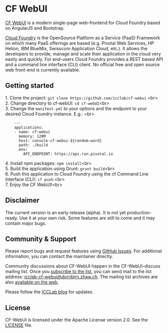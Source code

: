 # CF WebUI

[CF WebUI](https://icclab.github.io/cf-webui) is a modern single-page web-frontend for Cloud Foundry based on AngularJS and Bootstrap.

[Cloud Foundry](http://cloudfoundry.org) is the OpenSource Platform as a Service (PaaS) Framework on which many PaaS offerings are based (e.g. Pivotal Web Services, HP Helion, IBM BlueMix, Swisscom Application Cloud, etc.). It allows the developers to provide, manage and scale their application in the cloud very easily and quickly. For end-users Cloud Foundry provides a REST based API and a command line interface (CLI) client. No official free and open source web front-end is currently available.

## Getting started

1\. Clone the project: `git clone https://github.com/icclab/cf-webui` <br\>  
2\. Change directory to cf-webUI: `cd cf-webUI`<br\>  
3\. Change the `manifest.yml` to your options and the endpoint to your desired Cloud Foundry instance. E.g.:  <br\>

        ---
        applications:  
        - name: cf-webui  
          memory: 128M  
          host: console-cf-webui-${random-word}  
          path: ./build
          env: 
            API_ENDPOINT: https://api.run.pivotal.io
  
4\. Install npm packages: `npm install`<br\>  
5\. Build the application using Grunt: `grunt build`<br\>  
6\. Push this application to Cloud Foundry using the cf Command Line Interface (CLI): `cf push`.<br\>  
7\. Enjoy the CF WebUI!<br\>  

## Disclaimer

The current version is an early release (alpha). It is not yet production-ready. Use it at your own risk. Some features are still to come and it may contain major bugs.

## Community & Support

Please report bugs and request features using [GitHub Issues](https://github.com/icclab/cf-webui/issues). For additional information, you can contact the maintainer directly.

Community discussions about CF-WebUI happen in the CF-WebUI-discuss mailing list. Once you [subscribe to the list](https://mailman.engineering.zhaw.ch/mailman/listinfo/icclab-cf-webui), you can send mail to the list address: icclab-cf-webui@dornbirn.zhaw.ch. The mailing list archives are also [available on the web](https://mailman.engineering.zhaw.ch/pipermail/icclab-cf-webui/).

Please follow the [ICCLab blog](http://blog.zhaw.ch/icclab/tag/cf-webui/) for updates.

## License

CF-WebUI is licensed under the Apache License version 2.0. See the [LICENSE](./LICENSE) file.

